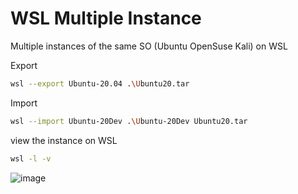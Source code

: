 # WSL Multiple Instance


Multiple instances of the same SO (Ubuntu OpenSuse Kali) on WSL

Export

```sh
wsl --export Ubuntu-20.04 .\Ubuntu20.tar
```

Import

```sh
wsl --import Ubuntu-20Dev .\Ubuntu-20Dev Ubuntu20.tar
```

view the instance on WSL

```sh
wsl -l -v
```

![image](https://user-images.githubusercontent.com/55961928/179368800-c4030c38-9410-495f-8669-49493ce5f97a.png)
